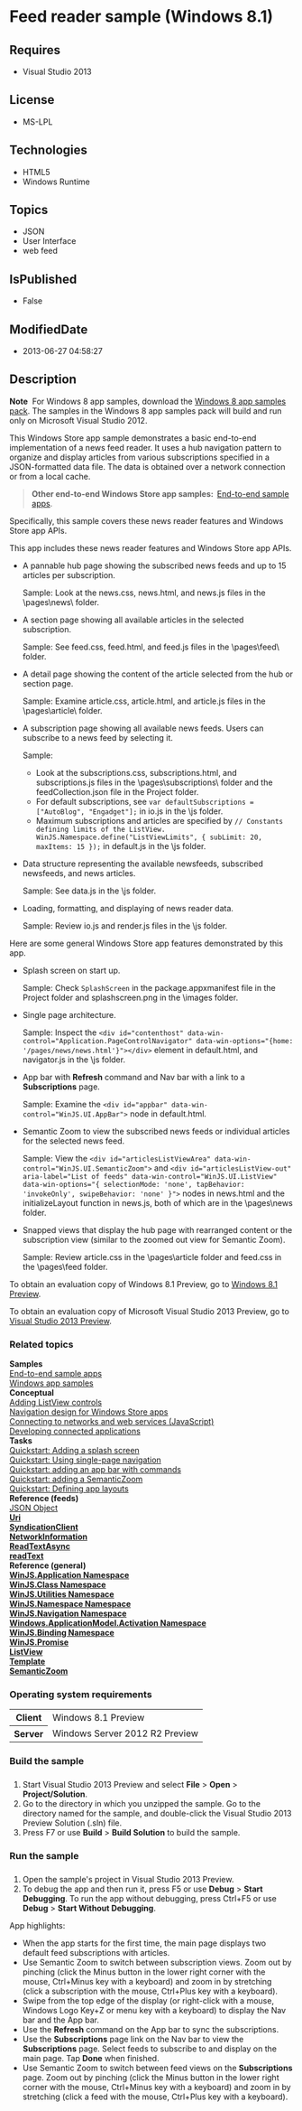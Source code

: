 # Feed reader sample (Windows 8.1)
## Requires
* Visual Studio 2013
## License
* MS-LPL
## Technologies
* HTML5
* Windows Runtime
## Topics
* JSON
* User Interface
* web feed
## IsPublished
* False
## ModifiedDate
* 2013-06-27 04:58:27
## Description

<div id="mainSection">
<p class="note"><b>Note</b>&nbsp;&nbsp;For Windows&nbsp;8 app samples, download the <a href="http://go.microsoft.com/fwlink/p/?LinkId=301698">
Windows&nbsp;8 app samples pack</a>. The samples in the Windows&nbsp;8 app samples pack will build and run only on Microsoft Visual Studio&nbsp;2012.</p>
<p>This Windows Store app sample demonstrates a basic end-to-end implementation of a news feed reader. It uses a hub navigation pattern to organize and display articles from various subscriptions specified in a JSON-formatted data file. The data is obtained
 over a network connection or from a local cache.</p>
<blockquote><b>Other end-to-end Windows Store app samples:&nbsp;&nbsp;</b><a href="http://msdn.microsoft.com/library/windows/apps/dn263104">End-to-end sample apps</a>.</blockquote>
<p>Specifically, this sample covers these news reader features and Windows Store app&nbsp;APIs.
</p>
<p></p>
<p>This app includes these news reader features and Windows Store app&nbsp;APIs. </p>
<ul>
<li>
<p>A pannable hub page showing the subscribed news feeds and up to 15 articles per subscription.</p>
<p>Sample: Look at the news.css, news.html, and news.js files in the \pages\news\ folder.</p>
</li><li>
<p>A section page showing all available articles in the selected subscription.</p>
<p>Sample: See feed.css, feed.html, and feed.js files in the \pages\feed\ folder.</p>
</li><li>
<p>A detail page showing the content of the article selected from the hub or section page.</p>
<p>Sample: Examine article.css, article.html, and article.js files in the \pages\article\ folder.</p>
</li><li>
<p>A subscription page showing all available news feeds. Users can subscribe to a news feed by selecting it.
</p>
<p>Sample: </p>
<ul>
<li>Look at the subscriptions.css, subscriptions.html, and subscriptions.js files in the \pages\subscriptions\ folder and the feedCollection.json file in the Project folder.
</li><li>For default subscriptions, see <code>var defaultSubscriptions = [&quot;AutoBlog&quot;, &quot;Engadget&quot;];</code> in io.js in the \js folder.
</li><li>Maximum subscriptions and articles are specified by <code>// Constants defining limits of the ListView. WinJS.Namespace.define(&quot;ListViewLimits&quot;, { subLimit: 20, maxItems: 15 });</code> in default.js in the \js folder.
</li></ul>
<p></p>
</li><li>
<p>Data structure representing the available newsfeeds, subscribed newsfeeds, and news articles.
</p>
<p>Sample: See data.js in the \js folder.</p>
</li><li>
<p>Loading, formatting, and displaying of news reader data. </p>
<p>Sample: Review io.js and render.js files in the \js folder.</p>
</li></ul>
<p>Here are some general Windows Store app features demonstrated by this app.</p>
<ul>
<li>
<p>Splash screen on start up.</p>
<p>Sample: Check <code>SplashScreen</code> in the package.appxmanifest file in the Project folder and splashscreen.png in the \images folder.</p>
</li><li>
<p>Single page architecture.</p>
<p>Sample: Inspect the <code>&lt;div id=&quot;contenthost&quot; data-win-control=&quot;Application.PageControlNavigator&quot; data-win-options=&quot;{home: '/pages/news/news.html'}&quot;&gt;&lt;/div&gt;</code> element in default.html, and navigator.js in the \js folder.</p>
</li><li>
<p>App bar with <b>Refresh</b> command and Nav bar with a link to a <b>Subscriptions</b> page.
</p>
<p>Sample: Examine the <code>&lt;div id=&quot;appbar&quot; data-win-control=&quot;WinJS.UI.AppBar&quot;&gt;</code> node in default.html.</p>
</li><li>
<p>Semantic Zoom to view the subscribed news feeds or individual articles for the selected news feed.
</p>
<p>Sample: View the <code>&lt;div id=&quot;articlesListViewArea&quot; data-win-control=&quot;WinJS.UI.SemanticZoom&quot;&gt;</code> and
<code>&lt;div id=&quot;articlesListView-out&quot; aria-label=&quot;List of feeds&quot; data-win-control=&quot;WinJS.UI.ListView&quot; data-win-options=&quot;{ selectionMode: 'none', tapBehavior: 'invokeOnly', swipeBehavior: 'none' }&quot;&gt;</code> nodes in news.html and the initializeLayout function
 in news.js, both of which are in the \pages\news folder.</p>
</li><li>
<p>Snapped views that display the hub page with rearranged content or the subscription view (similar to the zoomed out view for Semantic Zoom).
</p>
<p>Sample: Review article.css in the \pages\article folder and feed.css in the \pages\feed folder.</p>
</li></ul>
<p></p>
<p>To obtain an evaluation copy of Windows&nbsp;8.1 Preview, go to <a href="http://go.microsoft.com/fwlink/p/?linkid=301696">
Windows&nbsp;8.1 Preview</a>.</p>
<p>To obtain an evaluation copy of Microsoft Visual Studio&nbsp;2013 Preview, go to <a href="http://go.microsoft.com/fwlink/p/?linkid=301697">
Visual Studio&nbsp;2013 Preview</a>.</p>
<h3><a id="related_topics"></a>Related topics</h3>
<dl><dt><b>Samples</b> </dt><dt><a href="http://msdn.microsoft.com/library/windows/apps/dn263104">End-to-end sample apps</a>
</dt><dt><a href="http://go.microsoft.com/fwlink/p/?LinkID=227694">Windows app samples</a>
</dt><dt><b>Conceptual</b> </dt><dt><a href="http://msdn.microsoft.com/library/windows/apps/hh465382">Adding ListView controls</a>
</dt><dt><a href="http://msdn.microsoft.com/library/windows/apps/hh761500">Navigation design for Windows Store apps</a>
</dt><dt><a href="http://msdn.microsoft.com/library/windows/apps/br211370">Connecting to networks and web services (JavaScript)</a>
</dt><dt><a href="http://msdn.microsoft.com/library/windows/apps/hh465399">Developing connected applications</a>
</dt><dt><b>Tasks</b> </dt><dt><a href="http://msdn.microsoft.com/library/windows/apps/hh465346">Quickstart: Adding a splash screen</a>
</dt><dt><a href="http://msdn.microsoft.com/library/windows/apps/hh452768">Quickstart: Using single-page navigation</a>
</dt><dt><a href="http://msdn.microsoft.com/library/windows/apps/hh465309">Quickstart: adding an app bar with commands</a>
</dt><dt><a href="http://msdn.microsoft.com/library/windows/apps/hh465492">Quickstart: adding a SemanticZoom</a>
</dt><dt><a href="http://msdn.microsoft.com/library/windows/apps/jj150600">Quickstart: Defining app layouts</a>
</dt><dt><b>Reference (feeds)</b> </dt><dt><a href="http://go.microsoft.com/fwlink/?LinkID=308896">JSON Object </a></dt><dt><a href="http://msdn.microsoft.com/library/windows/apps/br225998"><b>Uri</b></a>
</dt><dt><a href="http://msdn.microsoft.com/library/windows/apps/br243456"><b>SyndicationClient</b></a>
</dt><dt><a href="http://msdn.microsoft.com/library/windows/apps/br207293"><b>NetworkInformation</b></a>
</dt><dt><a href="http://msdn.microsoft.com/library/windows/apps/hh701482"><b>ReadTextAsync</b></a>
</dt><dt><a href="http://msdn.microsoft.com/library/windows/apps/hh700824"><b>readText</b></a>
</dt><dt><b>Reference (general)</b> </dt><dt><a href="http://msdn.microsoft.com/library/windows/apps/br229774"><b>WinJS.Application Namespace</b></a>
</dt><dt><a href="http://msdn.microsoft.com/library/windows/apps/br229776"><b>WinJS.Class Namespace</b></a>
</dt><dt><a href="http://msdn.microsoft.com/library/windows/apps/br229783"><b>WinJS.Utilities Namespace</b></a>
</dt><dt><a href="http://msdn.microsoft.com/library/windows/apps/br212652"><b>WinJS.Namespace Namespace</b></a>
</dt><dt><a href="http://msdn.microsoft.com/library/windows/apps/br229778"><b>WinJS.Navigation Namespace</b></a>
</dt><dt><a href="http://msdn.microsoft.com/library/windows/apps/br224766"><b>Windows.ApplicationModel.Activation Namespace</b></a>
</dt><dt><a href="http://msdn.microsoft.com/library/windows/apps/br229775"><b>WinJS.Binding Namespace</b></a>
</dt><dt><a href="http://msdn.microsoft.com/library/windows/apps/br211867"><b>WinJS.Promise</b></a>
</dt><dt><a href="http://msdn.microsoft.com/library/windows/apps/br211837"><b>ListView</b></a>
</dt><dt><a href="http://msdn.microsoft.com/library/windows/apps/br229723"><b>Template</b></a>
</dt><dt><a href="http://msdn.microsoft.com/library/windows/apps/br229690"><b>SemanticZoom</b></a>
</dt></dl>
<h3>Operating system requirements</h3>
<table>
<tbody>
<tr>
<th>Client</th>
<td><dt>Windows&nbsp;8.1 Preview </dt></td>
</tr>
<tr>
<th>Server</th>
<td><dt>Windows Server&nbsp;2012&nbsp;R2 Preview </dt></td>
</tr>
</tbody>
</table>
<h3>Build the sample</h3>
<h3><a id="build"></a><a id="BUILD"></a></h3>
<ol>
<li>Start Visual Studio&nbsp;2013 Preview and select <b>File</b> &gt; <b>Open</b> &gt;
<b>Project/Solution</b>. </li><li>Go to the directory in which you unzipped the sample. Go to the directory named for the sample, and double-click the Visual Studio&nbsp;2013 Preview Solution (.sln) file.
</li><li>Press F7 or use <b>Build</b> &gt; <b>Build Solution</b> to build the sample. </li></ol>
<h3>Run the sample</h3>
<h3><a id="run"></a><a id="RUN"></a></h3>
<ol>
<li>Open the sample's project in Visual Studio&nbsp;2013 Preview. </li><li>To debug the app and then run it, press F5 or use <b>Debug</b> &gt; <b>Start Debugging</b>. To run the app without debugging, press Ctrl&#43;F5 or use
<b>Debug</b> &gt; <b>Start Without Debugging</b>. </li></ol>
<p>App highlights:</p>
<ul>
<li>When the app starts for the first time, the main page displays two default feed subscriptions with articles.
</li><li>Use Semantic Zoom to switch between subscription views. Zoom out by pinching (click the Minus button in the lower right corner with the mouse, Ctrl&#43;Minus key with a keyboard) and zoom in by stretching (click a subscription with the mouse, Ctrl&#43;Plus key
 with a keyboard). </li><li>Swipe from the top edge of the display (or right-click with a mouse, Windows Logo Key&#43;Z or menu key with a keyboard) to display the Nav bar and the App bar.
</li><li>Use the <b>Refresh</b> command on the App bar to sync the subscriptions. </li><li>Use the <b>Subscriptions</b> page link on the Nav bar to view the <b>Subscriptions</b> page. Select feeds to subscribe to and display on the main page. Tap
<b>Done</b> when finished. </li><li>Use Semantic Zoom to switch between feed views on the <b>Subscriptions</b> page. Zoom out by pinching (click the Minus button in the lower right corner with the mouse, Ctrl&#43;Minus key with a keyboard) and zoom in by stretching (click a feed with the mouse,
 Ctrl&#43;Plus key with a keyboard). </li></ul>
</div>
